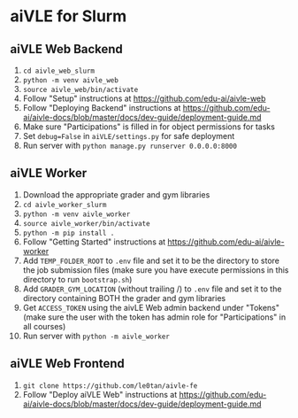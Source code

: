 # aiVLE for Slurm

## aiVLE Web Backend
1. `cd aivle_web_slurm`
2. `python -m venv aivle_web`
3. `source aivle_web/bin/activate`
4. Follow "Setup" instructions at https://github.com/edu-ai/aivle-web 
5. Follow "Deploying Backend" instructions at https://github.com/edu-ai/aivle-docs/blob/master/docs/dev-guide/deployment-guide.md
6. Make sure "Participations" is filled in for object permissions for tasks
7. Set `debug=False` in `aiVLE/settings.py` for safe deployment
8. Run server with `python manage.py runserver 0.0.0.0:8000`

## aiVLE Worker
1. Download the appropriate grader and gym libraries
2. `cd aivle_worker_slurm`
3. `python -m venv aivle_worker`
4. `source aivle_worker/bin/activate`
5. `python -m pip install .`
6. Follow "Getting Started" instructions at https://github.com/edu-ai/aivle-worker
7. Add `TEMP_FOLDER_ROOT` to `.env` file and set it to be the directory to store the job submission files (make sure you have execute permissions in this directory to run `bootstrap.sh`)
8. Add `GRADER_GYM_LOCATION` (without trailing /) to `.env` file and set it to the directory containing BOTH the grader and gym libraries
9. Get `ACCESS_TOKEN` using the aivLE Web admin backend under "Tokens" (make sure the user with the token has admin role for "Participations" in all courses)
10. Run server with `python -m aivle_worker`

## aiVLE Web Frontend
1. `git clone https://github.com/le0tan/aivle-fe`
2. Follow "Deploy aiVLE Web" instructions at https://github.com/edu-ai/aivle-docs/blob/master/docs/dev-guide/deployment-guide.md